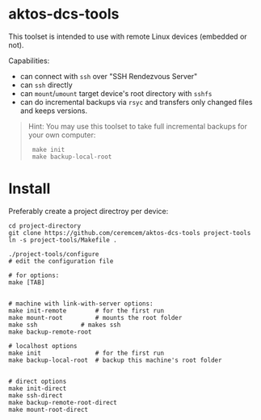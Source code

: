 # aktos-dcs-tools 

This toolset is intended to use with remote Linux devices (embedded or not). 

Capabilities: 
* can connect with `ssh` over "SSH Rendezvous Server"
* can `ssh` directly 
* can `mount`/`umount` target device's root directory with `sshfs`
* can do incremental backups via `rsyc` and transfers only changed files and keeps versions.

> Hint: You may use this toolset to take full incremental backups for your own computer: 
>    
>      make init 
>      make backup-local-root

# Install

Preferably create a project directroy per device:

```
cd project-directory
git clone https://github.com/ceremcem/aktos-dcs-tools project-tools
ln -s project-tools/Makefile . 
```

	./project-tools/configure
	# edit the configuration file

	# for options:
	make [TAB]


	# machine with link-with-server options: 
	make init-remote        # for the first run
	make mount-root         # mounts the root folder 
	make ssh 	        # makes ssh
	make backup-remote-root 

	# localhost options
	make init               # for the first run
	make backup-local-root  # backup this machine's root folder

 
	# direct options
	make init-direct
	make ssh-direct
	make backup-remote-root-direct
	make mount-root-direct
